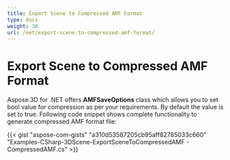 ```yaml
---
title: Export Scene to Compressed AMF Format
type: docs
weight: 30
url: /net/export-scene-to-compressed-amf-format/
---
```


# **Export Scene to Compressed AMF Format**
Aspose.3D for .NET offers **AMFSaveOptions** class which allows you to set bool value for compression as per your requirements. By default the value is set to true. Following code snippet shows complete functionality to generate compressed AMF format file:

{{< gist "aspose-com-gists" "a310d53587205cb95aff82785033c660" "Examples-CSharp-3DScene-ExportSceneToCompressedAMF -CompressedAMF.cs" >}}
